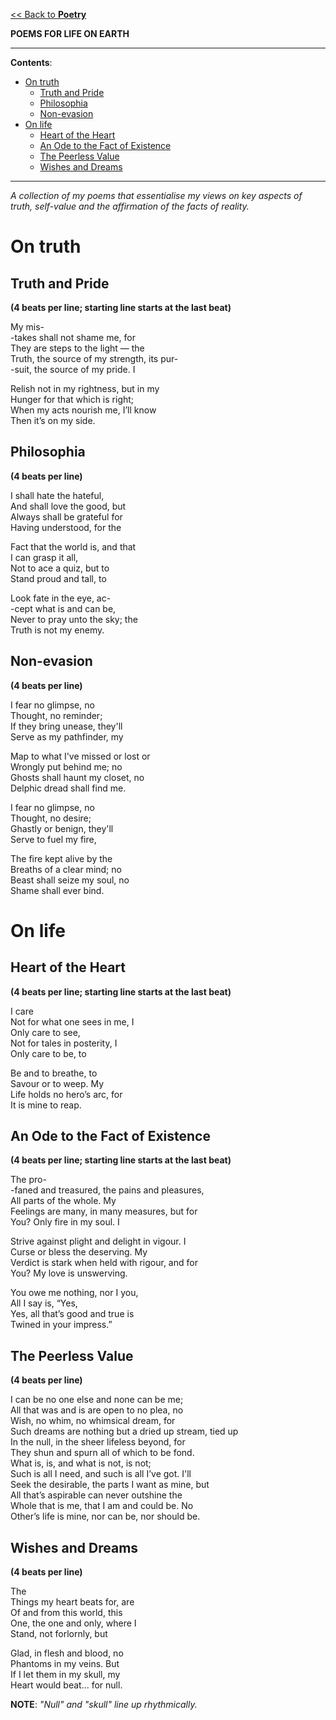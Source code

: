 [<< Back to **Poetry**](https://pranigopu.github.io/art/poetry)

**POEMS FOR LIFE ON EARTH**

---

**Contents**:

- [On truth](#on-truth)
  - [Truth and Pride](#truth-and-pride)
  - [Philosophia](#philosophia)
  - [Non-evasion](#non-evasion)
- [On life](#on-life)
  - [Heart of the Heart](#heart-of-the-heart)
  - [An Ode to the Fact of Existence](#an-ode-to-the-fact-of-existence)
  - [The Peerless Value](#the-peerless-value)
  - [Wishes and Dreams](#wishes-and-dreams)

---

_A collection of my poems that essentialise my views on key aspects of truth, self-value and the affirmation of the facts of reality._

# On truth
## Truth and Pride
**(4 beats per line; starting line starts at the last beat)**

My mis- <br>
-takes shall not shame me, for <br>
They are steps to the light — the <br>
Truth, the source of my strength, its pur- <br>
-suit, the source of my pride. I

Relish not in my rightness, but in my <br>
Hunger for that which is right; <br>
When my acts nourish me, I’ll know <br>
Then it’s on my side.

## Philosophia
**(4 beats per line)**

I shall hate the hateful, <br>
And shall love the good, but <br>
Always shall be grateful for <br>
Having understood, for the

Fact that the world is, and that <br>
I can grasp it all, <br>
Not to ace a quiz, but to <br>
Stand proud and tall, to

Look fate in the eye, ac- <br>
-cept what is and can be, <br>
Never to pray unto the sky; the <br>
Truth is not my enemy.

## Non-evasion
**(4 beats per line)**

I fear no glimpse, no <br>
Thought, no reminder; <br>
If they bring unease, they'll <br>
Serve as my pathfinder, my

Map to what I've missed or lost or <br>
Wrongly put behind me; no <br>
Ghosts shall haunt my closet, no <br>
Delphic dread shall find me.

I fear no glimpse, no <br>
Thought, no desire; <br>
Ghastly or benign, they'll <br>
Serve to fuel my fire, <br>

The fire kept alive by the <br>
Breaths of a clear mind; no <br>
Beast shall seize my soul, no <br>
Shame shall ever bind.

# On life
## Heart of the Heart
**(4 beats per line; starting line starts at the last beat)**

I care <br>
Not for what one sees in me, I <br>
Only care to see, <br>
Not for tales in posterity, I <br>
Only care to be, to

Be and to breathe, to <br>
Savour or to weep. My <br>
Life holds no hero’s arc, for <br>
It is mine to reap.

## An Ode to the Fact of Existence
**(4 beats per line; starting line starts at the last beat)**

The pro- <br>
-faned and treasured, the pains and pleasures, <br>
All parts of the whole. My <br>
Feelings are many, in many measures, but for <br>
You? Only fire in my soul. I

Strive against plight and delight in vigour. I <br>
Curse or bless the deserving. My <br>
Verdict is stark when held with rigour, and for <br>
You? My love is unswerving.

You owe me nothing, nor I you, <br>
All I say is, “Yes, <br>
Yes, all that’s good and true is <br>
Twined in your impress.”

## The Peerless Value
**(4 beats per line)**

I can be no one else and none can be me; <br>
All that was and is are open to no plea, no <br>
Wish, no whim, no whimsical dream, for <br>
Such dreams are nothing but a dried up stream, tied up <br>
In the null, in the sheer lifeless beyond, for <br>
They shun and spurn all of which to be fond. <br>
What is, is, and what is not, is not; <br>
Such is all I need, and such is all I’ve got. I'll <br>
Seek the desirable, the parts I want as mine, but <br>
All that’s aspirable can never outshine the <br>
Whole that is me, that I am and could be. No <br>
Other’s life is mine, nor can be, nor should be.

## Wishes and Dreams
**(4 beats per line)**

The <br>
Things my heart beats for, are <br>
Of and from this world, this <br>
One, the one and only, where I <br>
Stand, not forlornly, but

Glad, in flesh and blood, no <br>
Phantoms in my veins. But <br>
If I let them in my skull, my <br>
Heart would beat... for null.

**NOTE**: _"Null" and "skull" line up rhythmically._